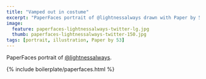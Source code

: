 ```yaml
---
title: "Vamped out in costume"
excerpt: "PaperFaces portrait of @lightnessalways drawn with Paper by 53 on an iPad."
image: 
  feature: paperfaces-lightnessalways-twitter-lg.jpg
  thumb: paperfaces-lightnessalways-twitter-150.jpg
tags: [portrait, illustration, Paper by 53]
---
```


PaperFaces portrait of [@lightnessalways](http://twitter.com/lightnessalways).

{% include boilerplate/paperfaces.html %}